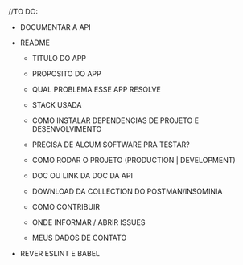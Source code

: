 
//TO DO:

- DOCUMENTAR A API

- README
    - TITULO DO APP

    - PROPOSITO DO APP
    - QUAL PROBLEMA ESSE APP RESOLVE

    - STACK USADA
    - COMO INSTALAR DEPENDENCIAS DE PROJETO E DESENVOLVIMENTO
    - PRECISA DE ALGUM SOFTWARE PRA TESTAR?
    - COMO RODAR O PROJETO (PRODUCTION | DEVELOPMENT)

    - DOC OU LINK DA DOC DA API
    - DOWNLOAD DA COLLECTION DO POSTMAN/INSOMINIA

    - COMO CONTRIBUIR
    - ONDE INFORMAR / ABRIR ISSUES

    - MEUS DADOS DE CONTATO

- REVER ESLINT E BABEL